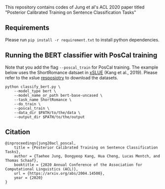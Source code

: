 This repository contains codes of Jung et al's ACL 2020 paper titled "Posterior Calibrated Training on Sentence Classification Tasks"

## Requirements
Please run ```pip install -r requirement.txt``` to install python dependencies.

## Running the BERT classifier with PosCal training 
Note that you add the flag `--poscal_train` for PosCal training. The example below uses the ShortRomance datsaet in [xSLUE](https://arxiv.org/abs/1911.03663) (Kang et al., 2019). Please refer to the xslue [resposiotry](https://github.com/dykang/xslue) to download the datasets.
```
python classify_bert.py \
    --model_type bert \
    --model_name_or_path bert-base-uncased \
    --task_name ShortRomance \
    --do_train \
    --poscal_train \
    --data_dir $PATH/to/the/data \
    --output_dir $PATH/to/the/output
```



## Citation
    @inproceedings{jung20acl_poscal,
        title = {Posterior Calibrated Training on Sentence Classification Tasks},
        author = {Taehee Jung, Dongyeop Kang, Hua Cheng, Lucas Mentch, and Thomas Schaaf},
        booktitle = {2020 Annual Conference of the Association for Computational Linguistics (ACL)},
        url = {https://arxiv.org/abs/2004.14500},
        year = {2020}
    }
